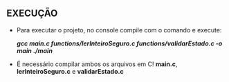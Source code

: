 ## EXECUÇÃO

 - Para executar o projeto, no console compile com o comando e execute:

    ***gcc main.c functions/lerInteiroSeguro.c functions/validarEstado.c -o main***
    ***./main***

 - É necessário compilar ambos os arquivos em C! **main.c**, **lerInteiroSeguro.c** e **validarEstado.c**
